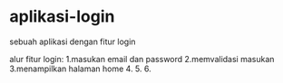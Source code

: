 # aplikasi-login
sebuah aplikasi dengan fitur login

alur fitur login:
1.masukan email dan password
2.memvalidasi masukan
3.menampilkan halaman home
4.
5.
6.

